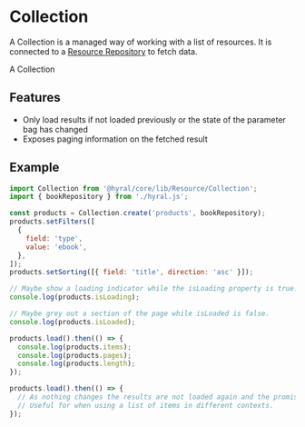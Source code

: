 # Collection

A Collection is a managed way of working with a list of resources. It is connected to a 
[Resource Repository](repository.md) to fetch data.

A Collection 

## Features
* Only load results if not loaded previously or the state of the parameter bag has changed
* Exposes paging information on the fetched result

## Example

```javascript
import Collection from '@hyral/core/lib/Resource/Collection';
import { bookRepository } from './hyral.js';

const products = Collection.create('products', bookRepository);
products.setFilters([
  {
    field: 'type',
    value: 'ebook',
  },
]);
products.setSorting([{ field: 'title', direction: 'asc' }]);

// Maybe show a loading indicator while the isLoading property is true.
console.log(products.isLoading);

// Maybe grey out a section of the page while isLoaded is false.
console.log(products.isLoaded);

products.load().then(() => {
  console.log(products.items);
  console.log(products.pages);
  console.log(products.length);
});

products.load().then(() => {
  // As nothing changes the results are not loaded again and the promise resolves immediately.
  // Useful for when using a list of items in different contexts.
});
```
